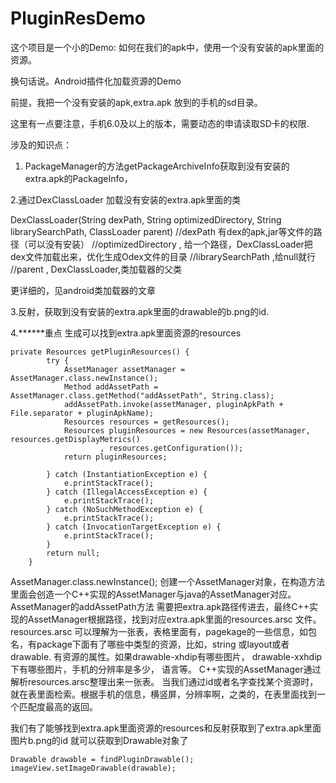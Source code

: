 # PluginResDemo

这个项目是一个小的Demo:  如何在我们的apk中，使用一个没有安装的apk里面的资源。 

换句话说。Android插件化加载资源的Demo

前提，我把一个没有安装的apk,extra.apk 放到的手机的sd目录。

这里有一点要注意，手机6.0及以上的版本，需要动态的申请读取SD卡的权限.

涉及的知识点：

1. PackageManager的方法getPackageArchiveInfo获取到没有安装的extra.apk的PackageInfo， 

2.通过DexClassLoader 加载没有安装的extra.apk里面的类

DexClassLoader(String dexPath, String optimizedDirectory, String librarySearchPath, ClassLoader parent)
//dexPath               有dex的apk,jar等文件的路径（可以没有安装）
//optimizedDirectory  , 给一个路径，DexClassLoader把dex文件加载出来，优化生成Odex文件的目录
//librarySearchPath    ,给null就行
//parent             , DexClassLoader,类加载器的父类

更详细的，见android类加载器的文章

3.反射，获取到没有安装的extra.apk里面的drawable的b.png的id.

4.******重点
生成可以找到extra.apk里面资源的resources

```
private Resources getPluginResources() {
        try {
            AssetManager assetManager = AssetManager.class.newInstance();
            Method addAssetPath = AssetManager.class.getMethod("addAssetPath", String.class);
            addAssetPath.invoke(assetManager, pluginApkPath + File.separator + pluginApkName);
            Resources resources = getResources();
            Resources pluginResources = new Resources(assetManager, resources.getDisplayMetrics()
                    , resources.getConfiguration());
            return pluginResources;

        } catch (InstantiationException e) {
            e.printStackTrace();
        } catch (IllegalAccessException e) {
            e.printStackTrace();
        } catch (NoSuchMethodException e) {
            e.printStackTrace();
        } catch (InvocationTargetException e) {
            e.printStackTrace();
        }
        return null;
    }

```
 AssetManager.class.newInstance();
 创建一个AssetManager对象，在构造方法里面会创造一个C++实现的AssetManager与java的AssetManager对应。
 AssetManager的addAssetPath方法
 需要把extra.apk路径传进去，最终C++实现的AssetManager根据路径，找到对应extra.apk里面的resources.arsc 文件。
 resources.arsc 可以理解为一张表，表格里面有，pagekage的一些信息，如包名，有package下面有了哪些中类型的资源，比如，string
 或layout或者drawable. 有资源的属性。如果drawable-xhdip有哪些图片，  drawable-xxhdip下有哪些图片，手机的分辨率是多少，
 语言等。
 C++实现的AssetManager通过解析resources.arsc整理出来一张表。
当我们通过id或者名字查找某个资源时，就在表里面检索。根据手机的信息，横竖屏，分辨率啊，之类的，在表里面找到一个匹配度最高的返回。


我们有了能够找到extra.apk里面资源的resources和反射获取到了extra.apk里面图片b.png的id 就可以获取到Drawable对象了

```
Drawable drawable = findPluginDrawable();
imageView.setImageDrawable(drawable);

```
